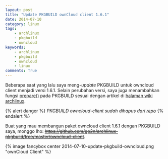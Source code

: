 ```yaml
---
layout: post
title: "Update PKGBUILD ownCloud client 1.6.1"
date: 2014-07-10
category: linux
tags:
    - archlinux
    - pkgbuild
    - owncloud
keywords:
    - archlinux
    - pkgbuild
    - owncloud
    - linux
comments: True
---
```


Beberapa saat yang lalu saya meng-_update_ PKGBUILD untuk owncloud client menjadi versi 1.6.1. Selain perubahan versi, saya juga menambahkan fungsi [prepare()](https://github.com/go2n/archlinux-pkgbuild/commit/f89123c889a9c614bc539318dc17a5d3869b6e7e) pada PKGBUILD sesuai dengan artikel di [halaman wiki archlinux](https://wiki.archlinux.org/index.php/Creating_packages#The_prepare.28.29_function).
<!--more-->

{% alert danger %}
_PKGBUILD owncloud-client sudah dihapus dari [repo](https://github.com/go2n/archlinux-pkgbuild)_
{% endalert %}

Buat yang mau membangun paket owncloud client 1.6.1 dengan PKGBUILD saya, monggo lho: ~~https://github.com/go2n/archlinux-pkgbuild/tree/master/owncloud-client~~.

{% image fancybox center 2014-07-10-update-pkgbuild-owncloud.png "ownCloud Client" %}
